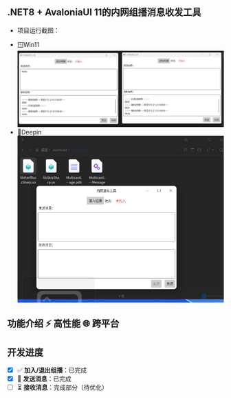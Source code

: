 ## .NET8 + AvaloniaUI 11的内网组播消息收发工具
* 项目运行截图：
 -   🪟Win11 ![win11](./docs/assets/jt1.PNG)
 -   🐧Deepin ![deepin](./docs/assets/jt2.png)
##  功能介绍 ⚡ 高性能 🌐 跨平台
## 开发进度
- [x] ✅ **加入/退出组播**：已完成  
- [x] 🎨 **发送消息**：已完成  
- [ ] ⏳ **接收消息**：完成部分（待优化）
